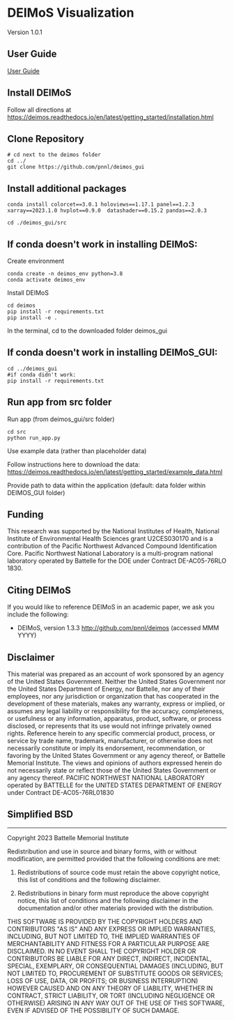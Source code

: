 DEIMoS Visualization
=======

Version 1.0.1

## User Guide
[User Guide](user_guide_deimos.md)


## Install DEIMoS

Follow all directions at https://deimos.readthedocs.io/en/latest/getting_started/installation.html

## Clone Repository

``` 
# cd next to the deimos folder
cd ../
git clone https://github.com/pnnl/deimos_gui
``` 

## Install additional packages

``` 
conda install colorcet==3.0.1 holoviews==1.17.1 panel==1.2.3 xarray==2023.1.0 hvplot==0.9.0  datashader==0.15.2 pandas==2.0.3
```

```
cd ./deimos_gui/src
```

## If conda doesn't work in installing DEIMoS:

Create environment
``` 
conda create -n deimos_env python=3.8
conda activate deimos_env
``` 
Install DEIMoS
``` 
cd deimos
pip install -r requirements.txt
pip install -e .
```



In the terminal, cd to the downloaded folder deimos_gui

## If conda doesn't work in installing DEIMoS_GUI:

``` 
cd ../deimos_gui
#if conda didn't work:
pip install -r requirements.txt
```

## Run app from src folder

Run app (from deimos_gui/src folder)
```
cd src
python run_app.py
```


Use example data (rather than placeholder data)

Follow instructions here to download the data: 
https://deimos.readthedocs.io/en/latest/getting_started/example_data.html

Provide path to data within the application (default: data folder within DEIMOS_GUI folder)


## Funding
This research was supported by the National Institutes of Health, National Institute of Environmental Health Sciences grant U2CES030170 and is a contribution of the Pacific Northwest Advanced Compound Identification Core. Pacific Northwest National Laboratory is a multi-program national laboratory operated by Battelle for the DOE under Contract DE-AC05-76RLO 1830.

Citing DEIMoS
-------------
If you would like to reference DEIMoS in an academic paper, we ask you include the following:
* DEIMoS, version 1.3.3 http://github.com/pnnl/deimos (accessed MMM YYYY)

## Disclaimer

This material was prepared as an account of work sponsored by an agency of the United States Government.  Neither the United States Government nor the United States Department of Energy, nor Battelle, nor any of their employees, nor any jurisdiction or organization that has cooperated in the development of these materials, makes any warranty, express or implied, or assumes any legal liability or responsibility for the accuracy, completeness, or usefulness or any information, apparatus, product, software, or process disclosed, or represents that its use would not infringe privately owned rights.
Reference herein to any specific commercial product, process, or service by trade name, trademark, manufacturer, or otherwise does not necessarily constitute or imply its endorsement, recommendation, or favoring by the United States Government or any agency thereof, or Battelle Memorial Institute. The views and opinions of authors expressed herein do not necessarily state or reflect those of the United States Government or any agency thereof.
PACIFIC NORTHWEST NATIONAL LABORATORY
operated by
BATTELLE
for the
UNITED STATES DEPARTMENT OF ENERGY
under Contract DE-AC05-76RL01830

## Simplified BSD
____________________________________________
Copyright 2023 Battelle Memorial Institute

Redistribution and use in source and binary forms, with or without modification, are permitted provided that the following conditions are met:

1. Redistributions of source code must retain the above copyright notice, this list of conditions and the following disclaimer.

2. Redistributions in binary form must reproduce the above copyright notice, this list of conditions and the following disclaimer in the documentation and/or other materials provided with the distribution.

THIS SOFTWARE IS PROVIDED BY THE COPYRIGHT HOLDERS AND CONTRIBUTORS "AS IS" AND ANY EXPRESS OR IMPLIED WARRANTIES, INCLUDING, BUT NOT LIMITED TO, THE IMPLIED WARRANTIES OF MERCHANTABILITY AND FITNESS FOR A PARTICULAR PURPOSE ARE DISCLAIMED. IN NO EVENT SHALL THE COPYRIGHT HOLDER OR CONTRIBUTORS BE LIABLE FOR ANY DIRECT, INDIRECT, INCIDENTAL, SPECIAL, EXEMPLARY, OR CONSEQUENTIAL DAMAGES (INCLUDING, BUT NOT LIMITED TO, PROCUREMENT OF SUBSTITUTE GOODS OR SERVICES; LOSS OF USE, DATA, OR PROFITS; OR BUSINESS INTERRUPTION) HOWEVER CAUSED AND ON ANY THEORY OF LIABILITY, WHETHER IN CONTRACT, STRICT LIABILITY, OR TORT (INCLUDING NEGLIGENCE OR OTHERWISE) ARISING IN ANY WAY OUT OF THE USE OF THIS SOFTWARE, EVEN IF ADVISED OF THE POSSIBILITY OF SUCH DAMAGE.

